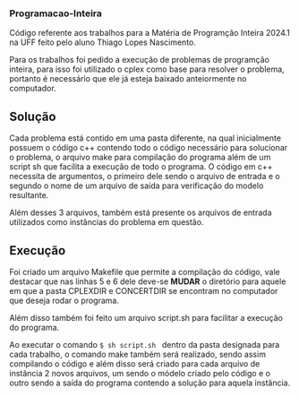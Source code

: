 ### Programacao-Inteira
 
Código referente aos trabalhos para a Matéria de Programção Inteira 2024.1 na UFF feito pelo aluno Thiago Lopes Nascimento.

Para os trabalhos foi pedido a execução de problemas de programção inteira, para isso foi utilizado o cplex como base para resolver o problema, portanto é necessário que ele já esteja baixado anteiormente no computador.


## Solução

Cada problema está contido em uma pasta diferente, na qual inicialmente possuem o código c++ contendo todo o código necessário para solucionar o problema, o arquivo make para compilação do programa além de um script sh que facilita a execução de todo o programa.
O código em c++ necessita de argumentos, o primeiro dele sendo o arquivo de entrada e o segundo o nome de um arquivo de saída para verificação do modelo resultante.

Além desses 3 arquivos, também está presente os arquivos de entrada utilizados como instâncias do problema em questão.

## Execução

Foi criado um arquivo Makefile que permite a compilação do código, vale destacar que nas linhas 5 e 6 dele deve-se **MUDAR** o diretório para aquele em que a pasta CPLEXDIR e CONCERTDIR se encontram no computador que deseja rodar o programa.

Além disso também foi feito um arquivo script.sh para facilitar a execução do programa.

Ao executar o comando `$ sh script.sh ` dentro da pasta designada para cada trabalho, o comando make também será realizado, sendo assim compilando o código e além disso será criado para cada arquivo de instância 2 novos arquivos, um sendo o módelo criado pelo código e o outro sendo a saída do programa contendo a solução para aquela instância.
